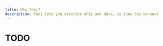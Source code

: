 ```yaml
---
title: Why Taxi?
description: Taxi lets you describe APIs and data, so they can connect themselves
---
```


# TODO
